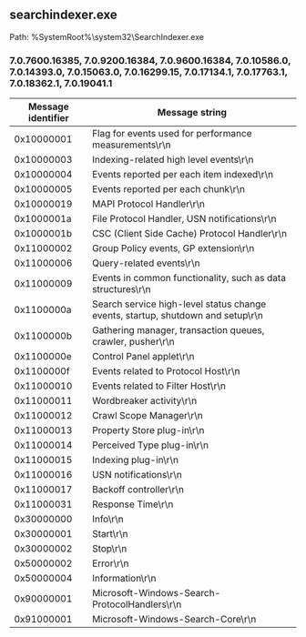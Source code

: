 ## searchindexer.exe

Path: %SystemRoot%\system32\SearchIndexer.exe

### 7.0.7600.16385, 7.0.9200.16384, 7.0.9600.16384, 7.0.10586.0, 7.0.14393.0, 7.0.15063.0, 7.0.16299.15, 7.0.17134.1, 7.0.17763.1, 7.0.18362.1, 7.0.19041.1

Message identifier | Message string
--- | ---
0x10000001 | Flag for events used for performance measurements\r\n
0x10000003 | Indexing-related high level events\r\n
0x10000004 | Events reported per each item indexed\r\n
0x10000005 | Events reported per each chunk\r\n
0x10000019 | MAPI Protocol Handler\r\n
0x1000001a | File Protocol Handler, USN notifications\r\n
0x1000001b | CSC (Client Side Cache) Protocol Handler\r\n
0x11000002 | Group Policy events, GP extension\r\n
0x11000006 | Query-related events\r\n
0x11000009 | Events in common functionality, such as data structures\r\n
0x1100000a | Search service high-level status change events, startup, shutdown and setup\r\n
0x1100000b | Gathering manager, transaction queues, crawler, pusher\r\n
0x1100000e | Control Panel applet\r\n
0x1100000f | Events related to Protocol Host\r\n
0x11000010 | Events related to Filter Host\r\n
0x11000011 | Wordbreaker activity\r\n
0x11000012 | Crawl Scope Manager\r\n
0x11000013 | Property Store plug-in\r\n
0x11000014 | Perceived Type plug-in\r\n
0x11000015 | Indexing plug-in\r\n
0x11000016 | USN notifications\r\n
0x11000017 | Backoff controller\r\n
0x11000031 | Response Time\r\n
0x30000000 | Info\r\n
0x30000001 | Start\r\n
0x30000002 | Stop\r\n
0x50000002 | Error\r\n
0x50000004 | Information\r\n
0x90000001 | Microsoft-Windows-Search-ProtocolHandlers\r\n
0x91000001 | Microsoft-Windows-Search-Core\r\n
